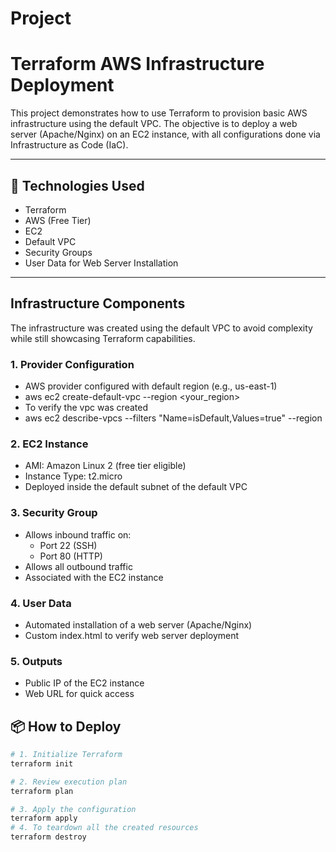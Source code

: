 # Project
# Terraform AWS Infrastructure Deployment

This project demonstrates how to use Terraform to provision basic AWS infrastructure using the default VPC. The objective is to deploy a web server (Apache/Nginx) on an EC2 instance, with all configurations done via Infrastructure as Code (IaC).

---

## 🔧 Technologies Used

- Terraform 
- AWS (Free Tier)
- EC2
- Default VPC
- Security Groups
- User Data for Web Server Installation

---

## Infrastructure Components

The infrastructure was created using the default VPC to avoid complexity while still showcasing Terraform capabilities.

### 1. Provider Configuration

- AWS provider configured with default region (e.g., us-east-1)
- aws ec2 create-default-vpc --region <your_region>
- To verify the vpc was created
- aws ec2 describe-vpcs --filters "Name=isDefault,Values=true" --region <your-region>

### 2. EC2 Instance

- AMI: Amazon Linux 2 (free tier eligible)
- Instance Type: t2.micro
- Deployed inside the default subnet of the default VPC

### 3. Security Group

- Allows inbound traffic on:
  - Port 22 (SSH)
  - Port 80 (HTTP)
- Allows all outbound traffic
- Associated with the EC2 instance

### 4. User Data

- Automated installation of a web server (Apache/Nginx)
- Custom index.html to verify web server deployment

### 5. Outputs

- Public IP of the EC2 instance
- Web URL for quick access

## 📦 How to Deploy

```bash
# 1. Initialize Terraform
terraform init

# 2. Review execution plan
terraform plan

# 3. Apply the configuration
terraform apply
# 4. To teardown all the created resources
terraform destroy
